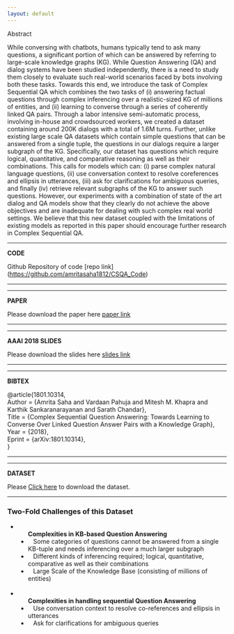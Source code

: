 ```yaml
---
layout: default
---
```



<div class="panel panel-default">
  <div class="panel-heading">Abstract</div>
<div class="panel-body">

  While conversing with chatbots, humans typically tend to ask many questions, a significant portion of which can be answered by referring to large-scale knowledge graphs (KG). While Question Answering (QA) and dialog systems have been studied independently, there is a need to study them closely to evaluate such real-world scenarios faced by bots involving both these tasks. Towards this end, we introduce the task of Complex Sequential QA which combines the two tasks of (i) answering factual questions through complex inferencing over a realistic-sized KG of millions of entities, and (ii) learning to converse through a series of coherently linked QA pairs. Through a labor intensive semi-automatic process, involving in-house and crowdsourced workers, we created a dataset containing around 200K dialogs with a total of 1.6M turns. Further, unlike existing large scale QA datasets which contain simple questions that can be answered from a single tuple, the questions in our dialogs require a larger subgraph of the KG. Specifically, our dataset has questions which require logical, quantitative, and comparative reasoning as well as their combinations. This calls for models which can: (i) parse complex natural language questions, (ii) use conversation context to resolve coreferences and ellipsis in utterances, (iii) ask for clarifications for ambiguous queries, and finally (iv) retrieve relevant subgraphs of the KG to answer such questions. However, our experiments with a combination of state of the art dialog and QA models show that they clearly do not achieve the above objectives and are inadequate for dealing with such complex real world settings. We believe that this new dataset coupled with the limitations of existing models as reported in this paper should encourage further research in Complex Sequential QA.
</div>
</div>

---
**CODE**

Github Repository of code [repo link] (https://github.com/amritasaha1812/CSQA_Code)

---
---
**PAPER**

<!-- Put paper arxiv link here -->
Please download the paper here [paper link](https://arxiv.org/abs/1801.10314)

---
---
**AAAI 2018 SLIDES**

<!-- Put paper arxiv link here -->
Please download the slides here [slides link](CSQA_AAAI.pptx)

---
---
**BIBTEX**

@article{1801.10314, <br/>
Author = {Amrita Saha and Vardaan Pahuja and Mitesh M. Khapra and Karthik Sankaranarayanan and Sarath Chandar},<br/>
Title = {Complex Sequential Question Answering: Towards Learning to Converse Over Linked Question Answer Pairs with a Knowledge Graph},<br/>
Year = {2018},<br/>
Eprint = {arXiv:1801.10314},<br/>
}<br/>

---
---
**DATASET**

Please [Click here]({{site.baseurl}}/download/) to download the dataset.

---
### Two-Fold Challenges of this Dataset

<ul style="list-style-type:disc">
<li> <ul style="list-style-type:disc"><b> Complexities in KB-based Question Answering</b> 
        <li>&nbsp;&nbsp;&nbsp;Some categories of questions cannot be answered from a single KB-tuple and needs inferencing over a much larger subgraph</li>
	<li>&nbsp;&nbsp;&nbsp;Different kinds of inferencing required; logical, quantitative, comparative as well as their combinations</li>
	<li>&nbsp;&nbsp;&nbsp;Large Scale of the Knowledge Base (consisting of millions of entities)</li>
	</ul>
</li>	
<br/>
<li> <ul style="list-style-type:disc"><b> Complexities in handling sequential Question Answering</b>
	<li>&nbsp;&nbsp;&nbsp;Use conversation context to resolve co-references and ellipsis in utterances</li>
 	<li>&nbsp;&nbsp;&nbsp;Ask for clarifications for ambiguous queries</li>
	</ul>
</li>
</ul>	



